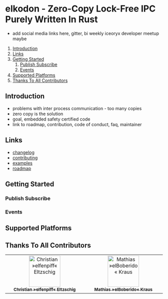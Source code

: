 # elkodon - Zero-Copy Lock-Free IPC Purely Written In Rust

 - add social media links here, gitter, bi weekly iceoryx developer meetup maybe

 1. [Introduction](#introduction)
 2. [Links](#links)
 3. [Getting Started](#getting-started)
    1. [Publish Subscribe](#publish-subscribe)
    2. [Events](#events)
 4. [Supported Platforms](#supported-platforms)
 5. [Thanks To All Contributors](#thanks-to-all-contributors)

## Introduction

- problems with inter process communication - too many copies
- zero copy is the solution
- goal, embedded safety certified code
- link to roadmap, contribution, code of conduct, faq, maintainer

## Links

- [changelog](CHANGELOG.md)
- [contributing](CONTRIBUTING.md)
- [examples](examples/README.md)
- [roadmap](ROADMAP.md)

## Getting Started

### Publish Subscribe

### Events

## Supported Platforms

## Thanks To All Contributors

<!-- prettier-ignore-start -->
<!-- markdownlint-disable -->

<table>
  <tbody>
    <tr>
      <td align="center" valign="top" width="14.28%">
          <a href="https://github.com/elfenpiff">
          <img src="https://avatars.githubusercontent.com/u/56729169" width="100px;" alt="Christian »elfenpiff« Eltzschig"/><br />
          <sub><b>Christian »elfenpiff« Eltzschig</b></sub></a></td>
      <td align="center" valign="top" width="14.28%">
          <a href="https://github.com/elboberido">
          <img src="https://avatars.githubusercontent.com/u/56729607" width="100px;" alt="Mathias »elBoberido« Kraus"/><br />
          <sub><b>Mathias »elBoberido« Kraus</b></sub></a></td>
    </tr>
  </tbody>
</table>

<!-- markdownlint-restore -->
<!-- prettier-ignore-end -->
